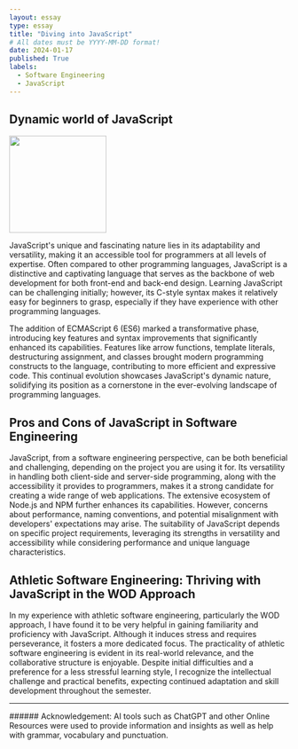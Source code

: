 ```yaml
---
layout: essay
type: essay
title: "Diving into JavaScript"
# All dates must be YYYY-MM-DD format!
date: 2024-01-17
published: True
labels:
  - Software Engineering
  - JavaScript
---
```


## Dynamic world of JavaScript

<img width="175px" 
     class="rounded float-start pe-4" 
     src="https://miro.medium.com/v2/resize:fit:1400/0*svifr-_qC_jy2fBg" >

JavaScript's unique and fascinating nature lies in its adaptability and versatility, making it an accessible tool for programmers at all levels of expertise. Often compared to other programming languages, JavaScript is a distinctive and captivating language that serves as the backbone of web development for both front-end and back-end design. Learning JavaScript can be challenging initially; however, its C-style syntax makes it relatively easy for beginners to grasp, especially if they have experience with other programming languages.

The addition of ECMAScript 6 (ES6) marked a transformative phase, introducing key features and syntax improvements that significantly enhanced its capabilities. Features like arrow functions, template literals, destructuring assignment, and classes brought modern programming constructs to the language, contributing to more efficient and expressive code. This continual evolution showcases JavaScript's dynamic nature, solidifying its position as a cornerstone in the ever-evolving landscape of programming languages.

## Pros and Cons of JavaScript in Software Engineering
JavaScript, from a software engineering perspective, can be both beneficial and challenging, depending on the project you are using it for. Its versatility in handling both client-side and server-side programming, along with the accessibility it provides to programmers, makes it a strong candidate for creating a wide range of web applications. The extensive ecosystem of Node.js and NPM further enhances its capabilities. However, concerns about performance, naming conventions, and potential misalignment with developers' expectations may arise. The suitability of JavaScript depends on specific project requirements, leveraging its strengths in versatility and accessibility while considering performance and unique language characteristics.

## Athletic Software Engineering: Thriving with JavaScript in the WOD Approach
In my experience with athletic software engineering, particularly the WOD approach, I have found it to be very helpful in gaining familiarity and proficiency with JavaScript. Although it induces stress and requires perseverance, it fosters a more dedicated focus. The practicality of athletic software engineering is evident in its real-world relevance, and the collaborative structure is enjoyable. Despite initial difficulties and a preference for a less stressful learning style, I recognize the intellectual challenge and practical benefits, expecting continued adaptation and skill development throughout the semester.


<hr>
###### Acknowledgement: AI tools such as ChatGPT and other Online Resources were used to provide information and insights as well as help with grammar, vocabulary and punctuation.
